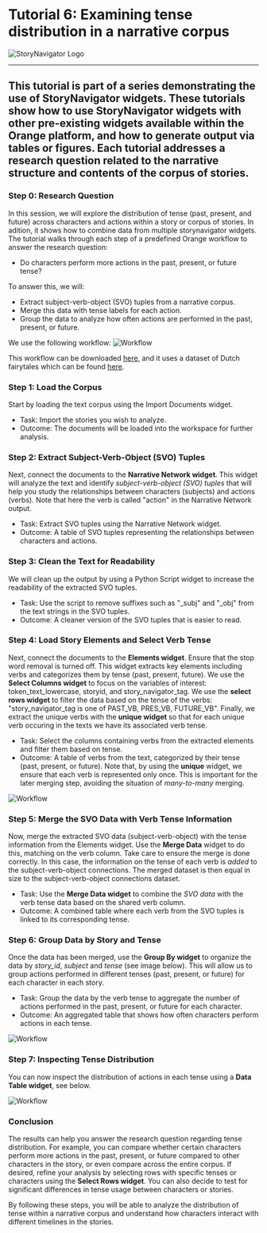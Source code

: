 # Tutorial 6: Examining tense distribution in a narrative corpus

![StoryNavigator Logo](../../doc/widgets/images/storynavigator_logo_small.png)

---
This tutorial is part of a series demonstrating the use of StoryNavigator widgets. These tutorials show how to use StoryNavigator widgets with other pre-existing widgets available within the Orange platform, and how to generate output via tables or figures. Each tutorial addresses a research question related to the narrative structure and contents of the corpus of stories.
---

### Step 0: Research Question
In this session, we will explore the distribution of tense (past, present, and future) across characters and actions within a story or corpus of stories. In adition, it shows how to combine data from multiple storynavigator widgets. The tutorial walks through each step of a predefined Orange workflow to answer the research question:

- Do characters perform more actions in the past, present, or future tense?

To answer this, we will:

- Extract subject-verb-object (SVO) tuples from a narrative corpus.
- Merge this data with tense labels for each action.
- Group the data to analyze how often actions are performed in the past, present, or future.

We use the following workflow:
![Workflow](../../doc/widgets/images/past_present_future_tense.png)

This workflow can be downloaded [here](https://github.com/navigating-stories/orange-story-navigator/tree/master/doc/widgets/workflows), and it uses a dataset of Dutch fairytales which can be found [here](https://github.com/navigating-stories/orange-story-navigator/tree/master/doc/widgets/fairytales/).

### Step 1: Load the Corpus
Start by loading the text corpus using the Import Documents widget.

- Task: Import the stories you wish to analyze.
- Outcome: The documents will be loaded into the workspace for further analysis.

### Step 2: Extract Subject-Verb-Object (SVO) Tuples
Next, connect the documents to the **Narrative Network widget**. This widget will analyze the text and identify *subject-verb-object (SVO) tuples* that will help you study the relationships between characters (subjects) and actions (verbs). Note that here the verb is called "action" in the Narrative Network output.

- Task: Extract SVO tuples using the Narrative Network widget.
- Outcome: A table of SVO tuples representing the relationships between characters and actions.

### Step 3: Clean the Text for Readability
We will clean up the output by using a Python Script widget to increase the readability of the extracted SVO tuples.

- Task: Use the script to remove suffixes such as "_subj" and "_obj" from the text strings in the SVO tuples.
- Outcome: A cleaner version of the SVO tuples that is easier to read.

### Step 4: Load Story Elements and Select Verb Tense
Next, connect the documents to the **Elements widget**. Ensure that the stop word removal is turned off. This widget extracts key elements including verbs and categorizes them by tense (past, present, future). We use the **Select Columns widget** to focus on the variables of interest: token_text_lowercase, storyid, and story_navigator_tag. We use the **select rows widget** to filter the data based on the tense of the verbs: "story_navigator_tag is one of PAST_VB, PRES_VB, FUTURE_VB".  Finally, we extract the unique verbs with the **unique widget** so that for each unique verb occuring in the texts we have its associated verb tense.

- Task: Select the columns containing verbs from the extracted elements and filter them based on tense.
- Outcome: A table of verbs from the text, categorized by their tense (past, present, or future). Note that, by using the **unique** widget, we ensure that each verb is represented only once. This is important for the later merging step, avoiding the situation of *many-to-many* merging.

![Workflow](../../doc/widgets/images/unique.png)


### Step 5: Merge the SVO Data with Verb Tense Information
Now, merge the extracted SVO data (subject-verb-object) with the tense information from the Elements widget. Use the **Merge Data** widget to do this, matching on the verb column. Take care to ensure the merge is done correctly. In this case, the information on the tense of each verb is *added* to the subject-verb-object connections. The merged dataset is then equal in size to the subject-verb-object connections dataset.

- Task: Use the **Merge Data widget** to combine the *SVO data* with the verb tense data based on the shared verb column.
- Outcome: A combined table where each verb from the SVO tuples is linked to its corresponding tense.

### Step 6: Group Data by Story and Tense
Once the data has been merged, use the **Group By widget** to organize the data by *story_id*, *subject* and *tense* (see image below). This will allow us to group actions performed in different tenses (past, present, or future) for each character in each story.

- Task: Group the data by the verb tense to aggregate the number of actions performed in the past, present, or future for each character.
- Outcome: An aggregated table that shows how often characters perform actions in each tense.

![Workflow](../../doc/widgets/images/group_by.png)

### Step 7: Inspecting Tense Distribution
You can now inspect the distribution of actions in each tense using a **Data Table widget**, see below.

![Workflow](../../doc/widgets/images/tutorial6-data-table.jpg)

### Conclusion
The results can help you answer the research question regarding tense distribution. For example, you can compare whether certain characters perform more actions in the past, present, or future compared to other characters in the story, or even compare across the entire corpus. If desired, refine your analysis by selecting rows with specific tenses or characters using the **Select Rows widget**. You can also decide to test for significant differences in tense usage between characters or stories.

By following these steps, you will be able to analyze the distribution of tense within a narrative corpus and understand how characters interact with different timelines in the stories.
